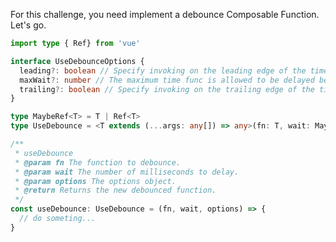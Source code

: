 <!--info-header-start-->
<!--info-header-end-->


For this challenge, you need implement a debounce Composable Function. Let's go.

```ts
import type { Ref} from 'vue'

interface UseDebounceOptions {
  leading?: boolean // Specify invoking on the leading edge of the timeout.
  maxWait?: number // The maximum time func is allowed to be delayed before it's invoked.
  trailing?: boolean // Specify invoking on the trailing edge of the timeout.
}

type MaybeRef<T> = T | Ref<T>
type UseDebounce = <T extends (...args: any[]) => any>(fn: T, wait: MaybeRef<number>, options?: UseDebounceOptions) => T

/**
 * useDebounce
 * @param fn The function to debounce.
 * @param wait The number of milliseconds to delay.
 * @param options The options object.
 * @return Returns the new debounced function.
 */
const useDebounce: UseDebounce = (fn, wait, options) => {
  // do someting...
}
```


<!--info-footer-start-->
<!--info-footer-end-->
